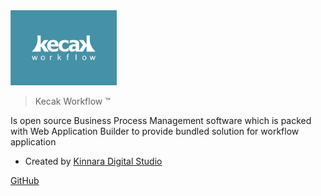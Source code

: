 <img src="https://raw.githubusercontent.com/kinnara-digital-studio/kecak-workflow/master/docs/assets/KecakLogo.jpg" height="120" alt="Kecak" />


> Kecak Workflow :tm:

Is open source Business Process Management software which is packed with Web Application Builder to provide bundled solution for workflow application

- Created by [Kinnara Digital Studio](https://kinnarastudio.com/)



[GitHub](https://github.com/kinnara-digital-studio/kecak-workflow/)

